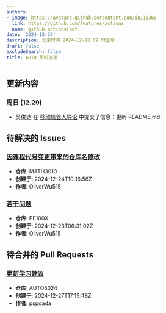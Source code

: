```yaml
---
authors:
- image: https://avatars.githubusercontent.com/in/15368
  link: https://github.com/features/actions
  name: github-actions[bot]
date: '2024-12-29'
description: 北京时间 2024-12-28 09 时至今
draft: false
excludeSearch: false
title: AUTO 更新速递
---
```


## 更新内容

### 周日 (12.29)

- 吴俊达 在 [移动机器人导论](https://github.com/HITSZ-OpenAuto/AUTO3012) 中提交了信息：更新 README.md

## 待解决的 Issues

### [因课程代号变更带来的仓库名修改](https://github.com/HITSZ-OpenAuto/MATH3010/issues/4)

- **仓库**: MATH3010
- **创建于**: 2024-12-24T10:16:56Z
- **作者**: OliverWu515

### [若干问题](https://github.com/HITSZ-OpenAuto/PE100X/issues/10)

- **仓库**: PE100X
- **创建于**: 2024-12-23T06:31:02Z
- **作者**: OliverWu515

## 待合并的 Pull Requests

### [更新学习建议](https://github.com/HITSZ-OpenAuto/AUTO5024/pull/5)

- **仓库**: AUTO5024
- **创建于**: 2024-12-27T17:15:48Z
- **作者**: pspdada

